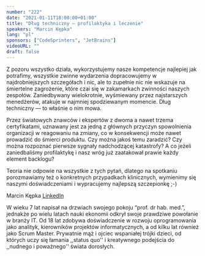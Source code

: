 ```yaml
---
number: "222"
date: "2021-01-11T18:00:00+01:00"
title: "Dług techniczny — profilaktyka i leczenie"
speakers: "Marcin Kępka"
lang: "pl"
sponsors: ["CodeSprinters", "JetBrains"]
videoURL: ""
draft: false
---
```


Z pozoru wszystko działa, wykorzystujemy nasze kompetencje najlepiej jak potrafimy, wszystkie zwinne wydarzenia dopracowujemy w najdrobniejszych szczegółach i nic, ale to zupełnie nic nie wskazuje na śmiertelne zagrożenie, które czai się w zakamarkach zwinności naszych zespołów. Zaniedbywany wielokrotnie, wyśmiewany przez najstarszych menedżerów, atakuje w najmniej spodziewanym momencie. Dług techniczny — to właśnie o nim mowa.

Przez światowych znawców i ekspertów z dwoma a nawet trzema certyfikatami, uznawany jest za jedną z głównych przyczyn spowolnienia organizacji w reagowaniu na zmiany, co w konsekwencji może nawet prowadzić do śmierci produktu. Czy można jakoś temu zaradzić? Czy można rozpoznać pierwsze sygnały nadchodzącej katastrofy? A co jeżeli zaniedbaliśmy profilaktykę i nasz wróg już zaatakował prawie każdy element backlogu?

Teoria nie odpowie na wszystkie z tych pytań, dlatego na spotkaniu porozmawiamy też o konkretnych przypadkach klinicznych, wymienimy się naszymi doświadczeniami i wypracujemy najlepszą szczepionkę ;-)

Marcin Kępka [LinkedIn](https://www.linkedin.com/in/marcin-k%C4%99pka-74060a176/)

W wieku 7 lat napisał na drzwiach swojego pokoju “prof. dr hab. med.”, jednakże po wielu latach nauki ekonomii odkrył swoje prawdziwe powołanie w branży IT. Od 18 lat zdobywa doświadczenie w rozwoju oprogramowania jako analityk, kierowników projektów informatycznych, a od kilku lat również jako Scrum Master. Prywatnie mąż i ojciec wspaniałej trójki dzieci, od których uczy się łamania ,,status quo'' i kreatywnego podejścia do ,,nudnego i poważnego'' świata dorosłych.
